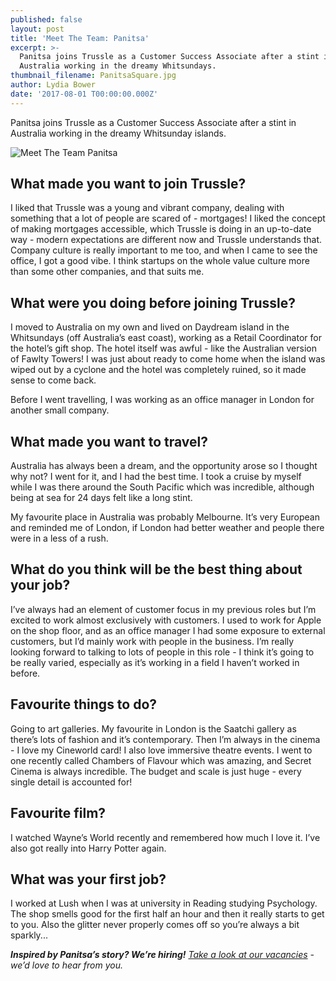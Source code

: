 ```yaml
---
published: false
layout: post
title: 'Meet The Team: Panitsa'
excerpt: >-
  Panitsa joins Trussle as a Customer Success Associate after a stint in
  Australia working in the dreamy Whitsundays.     
thumbnail_filename: PanitsaSquare.jpg
author: Lydia Bower
date: '2017-08-01 T00:00:00.000Z'
---
```

Panitsa joins Trussle as a Customer Success Associate after a stint in Australia working in the dreamy Whitsunday islands. 

![Meet The Team Panitsa]({{site.baseurl}}//images/post_images/Panitsa.jpg)

## What made you want to join Trussle?
I liked that Trussle was a young and vibrant company, dealing with something that a lot of people are scared of - mortgages! I liked the concept of making mortgages accessible, which Trussle is doing in an up-to-date way - modern expectations are different now and Trussle understands that. Company culture is really important to me too, and when I came to see the office, I got a good vibe. I think startups on the whole value culture more than some other companies, and that suits me.

## What were you doing before joining Trussle?
I moved to Australia on my own and lived on Daydream island in the Whitsundays (off Australia’s east coast), working as a Retail Coordinator for the hotel’s gift shop. The hotel itself was awful - like the Australian version of Fawlty Towers! I was just about ready to come home when the island was wiped out by a cyclone and the hotel was completely ruined, so it made sense to come back. 

Before I went travelling, I was working as an office manager in London for another small company.

## What made you want to travel?
Australia has always been a dream, and the opportunity arose so I thought why not? I went for it, and I had the best time. I took a cruise by myself while I was there around the South Pacific which was incredible, although being at sea for 24 days felt like a long stint. 

My favourite place in Australia was probably Melbourne. It’s very European and reminded me of London, if London had better weather and people there were in a less of a rush.

## What do you think will be the best thing about your job?
I’ve always had an element of customer focus in my previous roles but I’m excited to work almost exclusively with customers. I used to work for Apple on the shop floor, and as an office manager I had some exposure to external customers, but I’d mainly work with people in the business. I’m really looking forward to talking to lots of people in this role - I think it’s going to be really varied, especially as it’s working in a field I haven’t worked in before.

## Favourite things to do?
Going to art galleries. My favourite in London is the Saatchi gallery as there’s lots of fashion and it’s contemporary. Then I’m always in the cinema - I love my Cineworld card! I also love immersive theatre events. I went to one recently called Chambers of Flavour which was amazing, and Secret Cinema is always incredible. The budget and scale is just huge - every single detail is accounted for!

## Favourite film?
I watched Wayne’s World recently and remembered how much I love it. I’ve also got really into Harry Potter again.

## What was your first job?
I worked at Lush when I was at university in Reading studying Psychology. The shop smells good for the first half an hour and then it really starts to get to you. Also the glitter never properly comes off so you’re always a bit sparkly...

_**Inspired by Panitsa’s story? We’re hiring!** [Take a look at our vacancies](https://jobs.lever.co/trussle "Trussle vacancies") - we’d love to hear from you._
